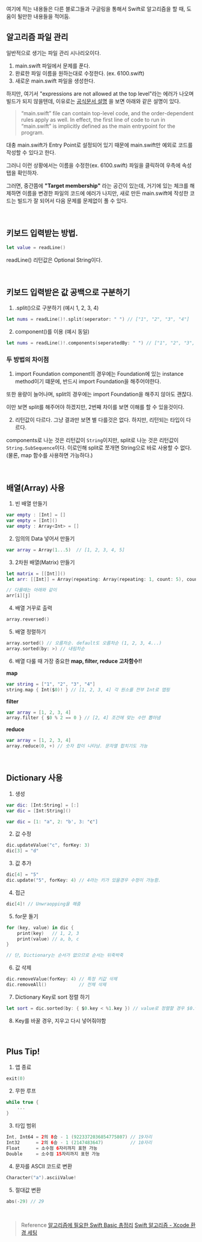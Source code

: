 여기에 적는 내용들은 다른 블로그들과 구글링을 통해서 Swift로 알고리즘을 할 때, 도움이 될만한 내용들을 적어둠.

## 알고리즘 파일 관리

일반적으로 생기는 파일 관리 시나리오이다.
1. main.swift 파일에서 문제를 푼다.
2. 완료한 파일 이름을 원하는대로 수정한다. (ex. 6100.swift)
3. 새로운 main.swift 파일을 생성한다.

하지만, 여기서 "expressions are not allowed at the top level"라는 에러가 나오며 빌드가 되지 않을텐데, 이유로는 [공식문서 설명](https://developer.apple.com/swift/blog/?id=7) 을 보면 아래와 같은 설명이 있다.

> “main.swift” file can contain top-level code, and the order-dependent rules apply as well. In effect, the first line of code to run in “main.swift” is implicitly defined as the main entrypoint for the program.


대충 main.swift가 Entry Point로 설정되어 있기 때문에 main.swift만 예외로 코드를 작성할 수 있다고 한다.

그러니 이런 상황에서는 이름을 수정한(ex. 6100.swift) 파일을 클릭하여 우측에 속성 탭을 확인하자. 

그러면, 중간쯤에 **"Target membership"** 라는 공간이 있는데, 거기에 있는 체크를 해제하면 이름을 변경한 파일의 코드에 에러가 나지만, 새로 만든 main.swift에 작성한 코드는 빌드가 잘 되어서 다음 문제를 문제없이 풀 수 있다.

<br>

## 키보드 입력받는 방법.
```swift
let value = readLine()
```

readLine() 리턴값은 Optional String이다.

<br>

## 키보드 입력받은 값 공백으로 구분하기

1. .split()으로 구분하기 (예시 1, 2, 3, 4)
```swift
let nums = readLine()!.split(seperator: " ") // ["1", "2", "3", "4"]
```

2. component()를 이용 (예시 동일)
```swift
let nums = readLine()!.components(seperatedBy: " ") // ["1", "2", "3", "4"]
```

### 두 방법의 차이점
1. import Foundation
component의 경우에는 Foundation에 있는 instance method이기 떄문에, 반드시 import Foundation을 해주어야한다.

또한 용량이 늘어나며, split의 경우에는 import Foundation을 해주지 않아도 괜찮다.

이만 보면 split를 해주어야 하겠지만, 2번째 차이를 보면 이해를 할 수 있을것이다.

2. 리턴값이 다르다.
그냥 결과만 보면 별 다를것은 없다. 하지만, 리턴되는 타입이 다르다.

components로 나눈 것은 리턴값이 `String`이지만, split로 나눈 것은 리턴값이 `String.SubSequence`이다. 이로인해 split로 쪼개면 String으로 바로 사용할 수 없다. (물론, map 함수를 사용하면 가능하다.)


<br>

## 배열(Array) 사용

1. 빈 배열 만들기
```swift
var empty : [Int] = []
var empty = [Int]()
var empty : Array<Int> = []
```

2. 임의의 Data 넣어서 만들기
```swift
var array = Array(1...5)  // [1, 2, 3, 4, 5]
```

3. 2차원 배열(Matrix) 만들기
```swift
let matrix = [[Int]]()
let arr: [[Int]] = Array(repeating: Array(repeating: 1, count: 5), count: 3) // 안쪽 count가 행, 바깥 count가 열

// 다룰때는 아래와 같이
arr[i][j]
```

4. 배열 거꾸로 출력
```swift
array.reversed()
```

5. 배열 정렬하기
```swift
array.sorted() // 오름차순. default도 오름차순 (1, 2, 3, 4...)
array.sorted(by: >) // 내림차순
```

6. 배열 다룰 때 가장 중요한 **map, filter, reduce 고차함수!!**

**map**
```swift
var string = ["1", "2", "3", "4"]
string.map { Int($0)! } // [1, 2, 3, 4] 각 원소를 전부 Int로 맵핑
```

**filter**
```swift
var array = [1, 2, 3, 4]
array.filter { $0 % 2 == 0 } // [2, 4] 조건에 맞는 수만 뽑아냄
```

**reduce**
```swift
var array = [1, 2, 3, 4]
array.reduce(0, +) // 숫자 합이 나타남. 문자열 합치기도 가능
```

<br>

## Dictionary 사용

1. 생성
```swift
var dic: [Int:String] = [:]
var dic = [Int:String]()

var dic = [1: "a", 2: "b', 3: "c"]
```

2. 값 수정
```swift
dic.updateValue("c", forKey: 3)
dic[3] = "d"
```

3. 값 추가
```swift
dic[4] = "5"
dic.update("5", forKey: 4) // 4라는 키가 있을경우 수정이 가능함.
```

4. 접근
```swift
dic[4]! // Unwraopping을 해줌
```

5. for문 돌기
```swift
for (key, value) in dic {
    print(key)   // 1, 2, 3
    print(value) // a, b, c 
}

// 단, Dictionary는 순서가 없으므로 순서는 뒤죽박죽
```

6. 값 삭제
```swift
dic.removeValue(forKey: 4) // 특정 키값 삭제
dic.removeAll()            // 전체 삭제
```

7. Dictionary Key로 sort 정렬 하기
```swift
let sort = dic.sorted(by: { $0.key < %1.key }) // value로 정렬할 경우 $0.value
```

8. Key를 바꿀 경우, 지우고 다시 넣어줘야함

<br>

## Plus Tip!


1. 앱 종료
```swift
exit(0)
```

2. 무한 루프
```swift
while true {
    ...
}
```

3. 타입 범위
```swift
Int, Int64 = 2의 8승 - 1 (9223372036854775807) // 19자리
Int32      = 2의 6승 - 1 (2147483647)          // 10자리
Float      = 소수점 6자리까지 표현 가능
Double     = 소수점 15자리까지 표현 가능
```

4. 문자를 ASCII 코드로 변환
```swift
Character("a").asciiValue!
```

5. 절대값 변환
```swift
abs(-29) // 29
```






<br>

<!-- 블로그에는 작성 X -->
> Reference 
> [알고리즘에 필요한 Swift Basic 총정리](https://twih1203.medium.com/swift-%EC%95%8C%EA%B3%A0%EB%A6%AC%EC%A6%98%EC%97%90-%ED%95%84%EC%9A%94%ED%95%9C-swift-basic-%EC%B4%9D%EC%A0%95%EB%A6%AC-d86453bbeaa5)
> [Swift 알고리즘 - Xcode 환경 세팅](https://jeong9216.tistory.com/54)